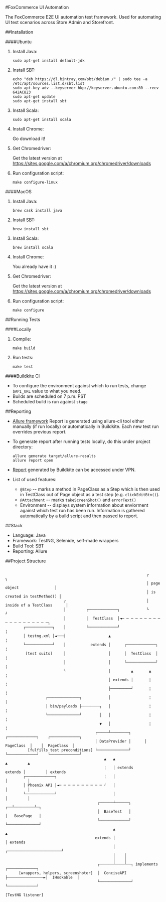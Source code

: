 #FoxCommerce UI Automation

The FoxCommerce E2E UI automation test framework. Used for automating UI test scenarios across Store Admin and Storefront.

##Installation

####Ubuntu
1. Install Java:

	```
	sudo apt-get install default-jdk
	```

2. Install SBT:

	```
	echo "deb https://dl.bintray.com/sbt/debian /" | sudo tee -a /etc/apt/sources.list.d/sbt.list
	sudo apt-key adv --keyserver hkp://keyserver.ubuntu.com:80 --recv 642AC823
	sudo apt-get update
	sudo apt-get install sbt
	```

3. Install Scala:

	```
	sudo apt-get install scala
	```

4. Install Chrome:

	Go download it!

5. Get Chromedriver:

	Get the latest version at https://sites.google.com/a/chromium.org/chromedriver/downloads

6. Run configuration script:

	```
	make configure-linux
	```

####MacOS
1. Install Java:

	```
	brew cask install java
	```

2. Install SBT:

	```
	brew install sbt
	```

3. Install Scala:

	```
	brew install scala
	```

4. Install Chrome:

	You already have it :)

5. Get Chromedriver:

	Get the latest version at https://sites.google.com/a/chromium.org/chromedriver/downloads

6. Run configuration script:

	```
	make configure
	```


##Running Tests

####Locally

1. Compile:

	```
	make build
	```

2. Run tests:

	```
	make test
	```

####Buildkite CI
* To configure the environment against which to run tests, change `$API_URL` value to what you need.
* Builds are scheduled on 7 p.m. PST
* Scheduled build is run against `stage`

##Reporting

* [Allure framework](https://github.com/allure-framework/allure1/wiki)
    Report is generated using allure-cli tool either manually (if run locally) or automatically in Buildkite.
    Each new test run overrides previous report.
* To generate report after running tests locally, do this under project directory:

	```
	allure generate target/allure-results
	allure report open
	```

* [Report](http://10.240.0.32:8080/) generated by Buildkite can be accessed under VPN.
* List of used features:
  * `@Step` -- marks a method in PageClass as a Step which is then used in TestClass out of Page object as a test step (e.g. `clickEditBtn()`).
  * `@Attachment` -- marks `takeScreenShot()` and `errorText()`
  * Environment -- displays system information about enviorment against which test run has been run. Information is gathered automatically by a build script and then passed to report.

##Stack

* Language: Java
* Framework: TestNG, Selenide, self-made wrappers
* Build Tool: SBT
* Reporting: Allure

##Project Structure


```

                                                               ┌                            ┐
                                                               │ page object                │
                                                               │ is created in testMethod() │
                          ┌                                    │ inside of a TestClass      │
                          │         ┌─────────────┐            └                            ┘
                          │         │  TestClass  │◄─ ─ ─ ─ ─ ─ ─ ─ ─ ─ ─ ─ ─ ─ ─ ─ ─ ─ ─┐
        ┌────────────┐    │         └─────────────┘                                      ¦
        │ testng.xml │◄───┤                   ▲                                          ¦
        └────────────┘    │           extends │      ┌─────────────┐                     ¦
         [test suits]     │                   │      │  TestClass  │                     ¦
                          │                   │      └─────────────┘                     ¦
                          └                   │         ▲       ▲                        ¦
                                              │ extends │       ¦                        ¦
                                              ├─────────┘       ¦                        ¦
                  ┌──────────────┐            │                 ¦                        ¦
                  │ bin/payloads ├────────┐   │                 ¦                        ¦
                  └──────────────┘        │   │                 ¦                        ¦
                                          ▼   │                 ¦                        ¦
                                        ┌─────┴────────┐      ┌─────────────┐    ┌─────────────┐
                                        │ DataProvider │      │  PageClass  │    │  PageClass  │
          [fulfills test preconditions] └──────────────┘      └─────────────┘    └─────────────┘
                                            ▲   ▲                        ▲         ▲
                                            ¦   │ extends        extends │         │ extends
        ┌─────────────┐                     ¦   │                        │         │
        │ Phoenix API │◄─ ─ ─ ─ ─ ─ ─ ─ ─ ─ ┘   │                        │         │
        └─────────────┘                         │                        │         │
                                         ┌──────┴──────┐              ┌──┴─────────┴─┐
                                         │  BaseTest   │              │   BasePage   │
                                         └─────────────┘              └──────────────┘
                                                ▲                             ▲
                                        extends │                             │ extends
                                                │    ┌────────────────────────┘
                                                │    │
                                                │    │
                                         ┌──────┴────┴──┐ implements      ┌─────────────┐
      [wrappers, helpers, screenshoter]  │  ConciseAPI  ├────────────────►│  IHookable  │
                                         └──────────────┘                 └─────────────┘
                                                                         [TestNG listener]


```
